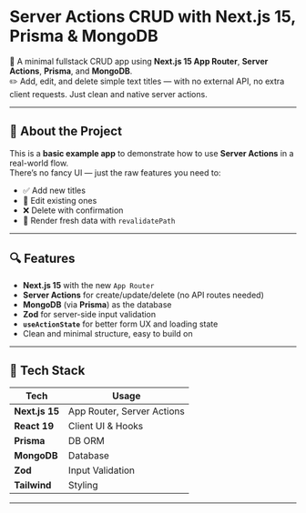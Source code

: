 # Server Actions CRUD with Next.js 15, Prisma & MongoDB

🔧 A minimal fullstack CRUD app using **Next.js 15 App Router**, **Server Actions**, **Prisma**, and **MongoDB**.  
✏️ Add, edit, and delete simple text titles — with no external API, no extra client requests. Just clean and native server actions.

---

## 🧠 About the Project

This is a **basic example app** to demonstrate how to use **Server Actions** in a real-world flow.  
There’s no fancy UI — just the raw features you need to:

- ✅ Add new titles
- 📝 Edit existing ones
- ❌ Delete with confirmation
- 📃 Render fresh data with `revalidatePath`

---

## 🔍 Features

- **Next.js 15** with the new `App Router`
- **Server Actions** for create/update/delete (no API routes needed)
- **MongoDB** (via **Prisma**) as the database
- **Zod** for server-side input validation
- **`useActionState`** for better form UX and loading state
- Clean and minimal structure, easy to build on

---

## 🧪 Tech Stack

| Tech         | Usage                      |
|--------------|----------------------------|
| **Next.js 15** | App Router, Server Actions |
| **React 19**  | Client UI & Hooks          |
| **Prisma**    | DB ORM                     |
| **MongoDB**   | Database                   |
| **Zod**       | Input Validation           |
| **Tailwind**  | Styling                    |

---
